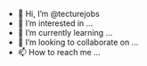 - 👋 Hi, I’m @tecturejobs
- 👀 I’m interested in ...
- 🌱 I’m currently learning ...
- 💞️ I’m looking to collaborate on ...
- 📫 How to reach me ...

<!---
tecturejobs/tecturejobs is a ✨ special ✨ repository because its `README.md` (this file) appears on your GitHub profile.
You can click the Preview link to take a look at your changes.
--->
